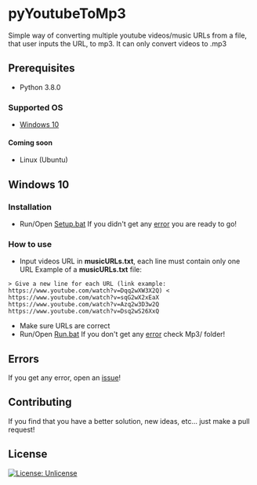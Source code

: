 
# pyYoutubeToMp3

Simple way of converting multiple youtube videos/music URLs from a file, that user inputs the URL, to mp3.
It can only convert videos to .mp3

## Prerequisites

- Python 3.8.0

### Supported OS

-  [Windows 10](#windows-10)

#### Coming soon

- Linux (Ubuntu)

## Windows 10

### Installation
- Run/Open [Setup.bat](setup.bat)
If you didn't get any [error](#errors) you are ready to go!

### How to use
- Input videos URL in **musicURLs.txt**, each line must contain only one URL
Example of a **musicURLs.txt** file:
``` 
> Give a new line for each URL (link example: https://www.youtube.com/watch?v=Dqq2wXW3X2Q) <
https://www.youtube.com/watch?v=sqG2wX2xEaX
https://www.youtube.com/watch?v=Azq2w3D3w2Q
https://www.youtube.com/watch?v=Dsq2wS26XxQ
```
- Make sure URLs are correct
- Run/Open [Run.bat](run.bat)
If you don't get any [error](#erros) check Mp3/ folder!

## Errors
If you get any error, open an [issue](/../../issues)!

## Contributing
If you find that you have a better solution, new ideas, etc... just make a pull request!

## License
[![License: Unlicense](https://img.shields.io/badge/license-Unlicense-blue.svg)](http://unlicense.org/)
